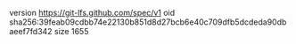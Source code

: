 version https://git-lfs.github.com/spec/v1
oid sha256:39feab09cdbb74e22130b851d8d27bcb6e40c709dfb5dcdeda90dbaeef7fd342
size 1655
